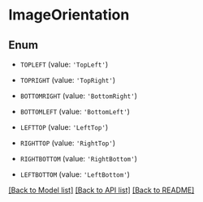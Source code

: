 # ImageOrientation


## Enum

* `TOPLEFT` (value: `'TopLeft'`)

* `TOPRIGHT` (value: `'TopRight'`)

* `BOTTOMRIGHT` (value: `'BottomRight'`)

* `BOTTOMLEFT` (value: `'BottomLeft'`)

* `LEFTTOP` (value: `'LeftTop'`)

* `RIGHTTOP` (value: `'RightTop'`)

* `RIGHTBOTTOM` (value: `'RightBottom'`)

* `LEFTBOTTOM` (value: `'LeftBottom'`)

[[Back to Model list]](README.md#documentation-for-models) [[Back to API list]](README.md#documentation-for-api-endpoints) [[Back to README]](README.md)


